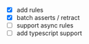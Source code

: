 - [x] add rules
- [x] batch asserts / retract
- [ ] support async rules
- [ ] add typescript support
